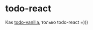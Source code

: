 # todo-react

Как [todo-vanilla](https://github.com/SeryiBaran/todo-vanilla), только todo-react =)))
